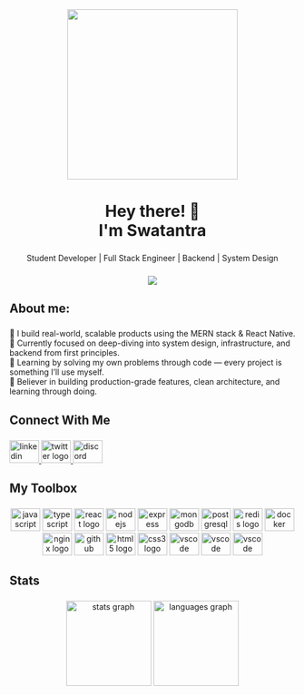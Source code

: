 <div align="center"><img src="https://i.imgur.com/YHbA0nK.gif" height=300></div>
<h1 align="center">Hey there! 👋<br>I'm Swatantra</h1>

###

<p align="center">Student Developer | Full Stack Engineer | Backend | System Design </p>

###

<div align="center">
 <img src="https://visitcount.itsvg.in/api?id=mswat5&label=Profile%20Views&color=0&icon=1&pretty=true" /> 
</div>

###

<h2 align="left">About me:</h2>

###

<p align="left">
🔧 I build real-world, scalable products using the MERN stack & React Native. <br>
🚀 Currently focused on deep-diving into system design, infrastructure, and backend from first principles. <br>
🧠 Learning by solving my own problems through code — every project is something I’ll use myself. <br>
🎯 Believer in building production-grade features, clean architecture, and learning through doing.
</p>

###

<h2 align="left">Connect With Me</h2>

###

<div align="left">
  <a href="https://www.linkedin.com/in/swatantramishra5" target="_blank">
    <img src="https://raw.githubusercontent.com/maurodesouza/profile-readme-generator/master/src/assets/icons/social/linkedin/default.svg" width="52" height="40" alt="linkedin logo"  />
  </a>
  <a href="https://x.com/idokuritsu" target="_blank">
    <img src="https://raw.githubusercontent.com/maurodesouza/profile-readme-generator/master/src/assets/icons/social/twitter/default.svg" width="52" height="40" alt="twitter logo"  />
  </a>
  </a>
  <a href="https://discord.gg/idokuritsu" target="_blank">
    <img src="https://raw.githubusercontent.com/maurodesouza/profile-readme-generator/master/src/assets/icons/social/discord/default.svg" width="52" height="40" alt="discord logo"  />
  </a>
</div>

###

<h2 align="left">My Toolbox</h2>

###

<div align="center">
 <img src="https://cdn.jsdelivr.net/gh/devicons/devicon/icons/javascript/javascript-original.svg" height="40" width="52" alt="javascript logo" />
 <img src="https://cdn.jsdelivr.net/gh/devicons/devicon/icons/typescript/typescript-original.svg" height="40" width="52" alt="typescript logo" />
 <img src="https://cdn.jsdelivr.net/gh/devicons/devicon/icons/react/react-original.svg" height="40" width="52" alt="react logo" />
 <img src="https://cdn.jsdelivr.net/gh/devicons/devicon/icons/nodejs/nodejs-original.svg" height="40" width="52" alt="nodejs logo" />
 <img src="https://cdn.jsdelivr.net/gh/devicons/devicon/icons/express/express-original.svg" height="40" width="52" alt="express logo" />
 <img src="https://cdn.jsdelivr.net/gh/devicons/devicon/icons/mongodb/mongodb-original.svg" height="40" width="52" alt="mongodb logo" />
 <img src="https://cdn.jsdelivr.net/gh/devicons/devicon/icons/postgresql/postgresql-original.svg" height="40" width="52" alt="postgresql logo" />
  <img src="https://cdn.jsdelivr.net/gh/devicons/devicon/icons/redis/redis-original.svg" height="40" width="52" alt="redis logo" />
 <img src="https://cdn.jsdelivr.net/gh/devicons/devicon/icons/docker/docker-original.svg" height="40" width="52" alt="docker logo" />
 <img src="https://cdn.jsdelivr.net/gh/devicons/devicon/icons/nginx/nginx-original.svg" height="40" width="52" alt="nginx logo" />
 <img src="https://cdn.jsdelivr.net/gh/devicons/devicon/icons/github/github-original.svg" height="40" width="52" alt="github logo" />
 <img src="https://cdn.jsdelivr.net/gh/devicons/devicon/icons/html5/html5-original.svg" height="40" width="52" alt="html5 logo" />
 <img src="https://cdn.jsdelivr.net/gh/devicons/devicon/icons/css3/css3-original.svg" height="40" width="52" alt="css3 logo" />
 <img src="https://cdn.jsdelivr.net/gh/devicons/devicon/icons/vscode/vscode-original.svg" height="40" width="52" alt="vscode logo" />
  <img src="https://cdn.jsdelivr.net/gh/devicons/devicon/icons/git/git-original.svg" height="40" width="52" alt="vscode logo" />
  <img src="https://cdn.jsdelivr.net/gh/devicons/devicon/icons/zustand/zustand-original.svg" height="40" width="52" alt="vscode logo" />
</div>

###

<h2 align="left">Stats</h2>

###

<div align="center">
  <img src="https://github-readme-stats.vercel.app/api?username=mswat5&show_icons=true&hide_border=true&theme=tokyonight" height="150" alt="stats graph" />
  <img src="https://github-readme-stats.vercel.app/api/top-langs/?username=mswat5&layout=compact&hide_border=true&theme=tokyonight" height="150" alt="languages graph" />
</div>

###
